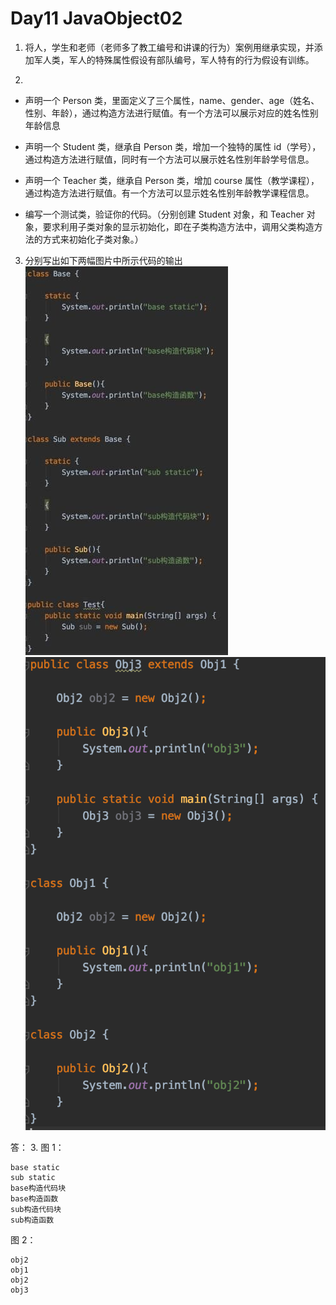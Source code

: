 # Day11 JavaObject02
1. 将人，学生和老师（老师多了教工编号和讲课的行为）案例用继承实现，并添加军人类，军人的特殊属性假设有部队编号，军人特有的行为假设有训练。

2.
- 声明一个 Person 类，里面定义了三个属性，name、gender、age（姓名、性别、年龄），通过构造方法进行赋值。有一个方法可以展示对应的姓名性别年龄信息

- 声明一个 Student 类，继承自 Person 类，增加一个独特的属性 id（学号），通过构造方法进行赋值，同时有一个方法可以展示姓名性别年龄学号信息。

- 声明一个 Teacher 类，继承自 Person 类，增加 course 属性（教学课程），通过构造方法进行赋值。有一个方法可以显示姓名性别年龄教学课程信息。

- 编写一个测试类，验证你的代码。（分别创建 Student 对象，和 Teacher 对象，要求利用子类对象的显示初始化，即在子类构造方法中，调用父类构造方法的方式来初始化子类对象。）

3. 分别写出如下两幅图片中所示代码的输出  
![1](./img/T1.jpg)  
![2](./img/T2.png)

答：
3. 
图 1：  
```
base static
sub static
base构造代码块
base构造函数
sub构造代码块
sub构造函数
```

图 2：  
```
obj2
obj1
obj2
obj3
```
